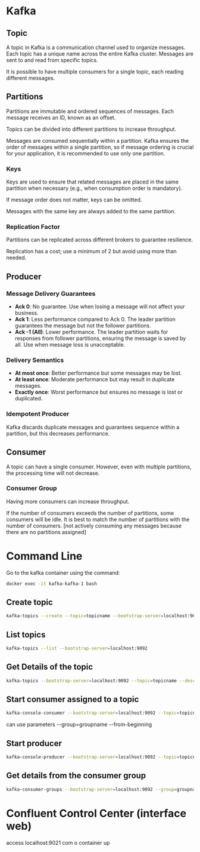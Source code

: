 # Kafka 

## Topic 

A topic in Kafka is a communication channel used to organize messages. Each topic has a unique name across the entire Kafka cluster. Messages are sent to and read from specific topics.

It is possible to have multiple consumers for a single topic, each reading different messages.

## Partitions 

Partitions are immutable and ordered sequences of messages. Each message receives an ID, known as an offset.

Topics can be divided into different partitions to increase throughput.

Messages are consumed sequentially within a partition. Kafka ensures the order of messages within a single partition, so if message ordering is crucial for your application, it is recommended to use only one partition.

### Keys 

Keys are used to ensure that related messages are placed in the same partition when necessary (e.g., when consumption order is mandatory).

If message order does not matter, keys can be omitted.

Messages with the same key are always added to the same partition.

### Replication Factor 

Partitions can be replicated across different brokers to guarantee resilience.

Replication has a cost; use a minimum of 2 but avoid using more than needed.

## Producer 

### Message Delivery Guarantees 

- **Ack 0**: No guarantee. Use when losing a message will not affect your business.
- **Ack 1**: Less performance compared to Ack 0. The leader partition guarantees the message but not the follower partitions.
- **Ack -1 (All)**: Lower performance. The leader partition waits for responses from follower partitions, ensuring the message is saved by all. Use when message loss is unacceptable.

### Delivery Semantics 

- **At most once**: Better performance but some messages may be lost.
- **At least once**: Moderate performance but may result in duplicate messages.
- **Exactly once**: Worst performance but ensures no message is lost or duplicated.

### Idempotent Producer

Kafka discards duplicate messages and guarantees sequence within a partition, but this decreases performance.

## Consumer 

A topic can have a single consumer. However, even with multiple partitions, the processing time will not decrease.

### Consumer Group

Having more consumers can increase throughput.

If the number of consumers exceeds the number of partitions, some consumers will be idle. It is best to match the number of partitions with the number of consumers.
[not actively consuming any messages because there are no partitions assigned]


# Command Line 

Go to the kafka container using the command: 
```` Bash
docker exec -it kafka-kafka-1 bash
```` 

## Create topic 

```` Bash
kafka-topics --create --topic=topicname --bootstrap-server=localhost:9092 --partitions=3
````

## List topics

```` Bash
kafka-topics --list --bootstrap-server=localhost:9092
````

## Get Details of the topic

```` Bash
kafka-topics --bootstrap-server=localhost:9092 --topic=topicname --describe
````

## Start consumer assigned to a topic 

```` Bash
kafka-console-consumer --bootstrap-server=localhost:9092 --topic=topicname
````
can use parameters 
    --group=groupname
    --from-beginning

## Start producer 

```` Bash
kafka-console-producer --bootstrap-server=localhost:9092 --topic=topicname
````

## Get details from the consumer group 

```` Bash
kafka-consumer-groups --bootstrap-server=localhost:9092 --group=groupname --describe
````

# Confluent Control Center (interface web)

access localhost:9021 com o container up



